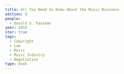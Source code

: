 ```yaml
---
title: All You Need to Know About the Music Business
edition: 9
people:
  - Donald S. Passman
year: 2015
star: true
tags:
  - Copyright
  - Law
  - Music
  - Music Industry
  - Negotiation
type: book
---
```

